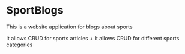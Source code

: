 # SportBlogs
This is a website application for blogs about sports

It allows CRUD for sports articles +
It allows CRUD for different sports categories
